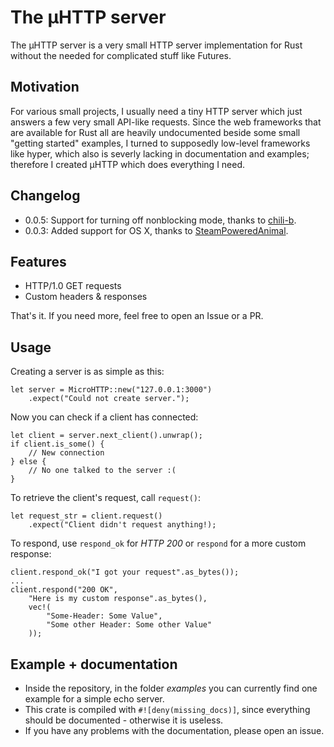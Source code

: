 # The µHTTP server
The µHTTP server is a very small HTTP server implementation for Rust
without the needed for complicated stuff like Futures.

## Motivation
For various small projects, I usually need a tiny HTTP server which
just answers a few very small API-like requests. Since the web
frameworks that are available for Rust all are heavily undocumented
beside some small "getting started" examples, I turned to supposedly
low-level frameworks like hyper, which also is severly lacking in
documentation and examples; therefore I created µHTTP which does
everything I need.

## Changelog

* 0.0.5: Support for turning off nonblocking mode, thanks to [chili-b](https://github.com/chili-b).
* 0.0.3: Added support for OS X, thanks to [SteamPoweredAnimal](https://github.com/SteamPoweredAnimal).

## Features
* HTTP/1.0 GET requests
* Custom headers & responses

That's it. If you need more, feel free to open an Issue or a PR.

## Usage
Creating a server is as simple as this:

```
let server = MicroHTTP::new("127.0.0.1:3000")
	.expect("Could not create server.");
```

Now you can check if a client has connected:

```
let client = server.next_client().unwrap();
if client.is_some() {
	// New connection
} else {
	// No one talked to the server :(
}
```

To retrieve the client's request, call ``request()``:

```
let request_str = client.request()
	.expect("Client didn't request anything!);
```

To respond, use ``respond_ok`` for _HTTP 200_ or
``respond`` for a more custom response:

```
client.respond_ok("I got your request".as_bytes());
...
client.respond("200 OK",
	"Here is my custom response".as_bytes(),
	vec!(
		"Some-Header: Some Value",
		"Some other Header: Some other Value"
	));
```

## Example + documentation
* Inside the repository, in the folder _examples_ you can currently
find one example for a simple echo server.
* This crate is compiled with ``#![deny(missing_docs)]``, since everything should be documented - otherwise it is useless.
* If you have any problems with the documentation, please open an issue.
